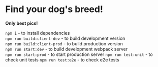 # Find your dog's breed!

**Only best pics!**

`npm i` - to install dependencies  
`npm run build:client-dev` - to build development version  
`npm run build:client-prod` - to build production version  
`npm run start:dev` - to build development webpack server  
`npm run start:prod` - to start production server
`npm run test:unit` - to check unit tests
`npm run test:e2e` - to check e2e tests

